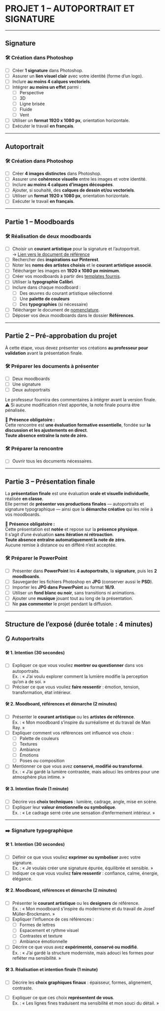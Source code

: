 # PROJET 1 – AUTOPORTRAIT ET SIGNATURE

---

## Signature

### 🛠️ Création dans Photoshop
- [ ] Créer **1 signature** dans Photoshop.
- [ ] Assurer un **lien visuel clair** avec votre identité (forme d’un logo).
- [ ] Inclure **au moins 4 calques vectoriels**.
- [ ] Intégrer **au moins un effet** parmi :
  - [ ] Perspective  
  - [ ] 3D  
  - [ ] Ligne brisée  
  - [ ] Fluide  
  - [ ] Vent
- [ ] Utiliser un **format 1920 x 1080 px**, orientation horizontale.
- [ ] Exécuter le travail **en français**.

---

## Autoportrait

### 🛠️ Création dans Photoshop
- [ ] Créer **4 images distinctes** dans Photoshop.
- [ ] Assurer une **cohérence visuelle** entre les images et votre identité.
- [ ] Inclure **au moins 4 calques d’images découpées**.
- [ ] Ajouter, si souhaité, des **calques de dessin et/ou vectoriels**.
- [ ] Utiliser un **format 1920 x 1080 px**, orientation horizontale.
- [ ] Exécuter le travail **en français**.

---

## Partie 1 – Moodboards

### 🛠️ Réalisation de deux moodboards
- [ ] Choisir un **courant artistique** pour la signature et l’autoportrait.  
  → [Lien vers le document de référence](https://cmontmorency365-my.sharepoint.com/:p:/g/personal/flpilote_cmontmorency_qc_ca/EbWlYrtLqN1Mlf0xWOwJArEB92yLuuZ_LoN2-32pD9rcwQ?e=d63kE3)
- [ ] Rechercher des **inspirations sur Pinterest**.
- [ ] Noter les **noms des artistes choisis** et le **courant artistique associé**.
- [ ] Télécharger les images en **1920 x 1080 px minimum**.
- [ ] Créer vos moodboards à partir des [templates fournis](https://cmontmorency365-my.sharepoint.com/:f:/g/personal/flpilote_cmontmorency_qc_ca/EgMWAkBvYPJKspzsmGFOrqABp__7LcDgB9KLSWMrT_QmXw?e=c4R2Of).
- [ ] Utiliser la **typographie Calibri**.
- [ ] Inclure dans chaque moodboard :
  - [ ] Des œuvres du courant artistique sélectionné  
  - [ ] Une **palette de couleurs**  
  - [ ] Des **typographies** (si nécessaire)
- [ ] Télécharger le document de [nomenclature](https://cmontmorency365-my.sharepoint.com/:f:/g/personal/flpilote_cmontmorency_qc_ca/EtTOCPWMaspFh1mZfR3pQdkBnuwrvNMDu4M49-V-qh56jg?e=gPDhoR).
- [ ] Déposer vos deux moodboards dans le dossier **Références**.

---

## Partie 2 – Pré-approbation du projet

À cette étape, vous devez présenter vos créations **au professeur pour validation** avant la présentation finale.

### 🛠️ Préparer les documents à présenter
- [ ] Deux moodboards  
- [ ] Une signature  
- [ ] Deux autoportraits  

Le professeur fournira des commentaires à intégrer avant la version finale.  
⚠️ Si aucune modification n’est apportée, la note finale pourra être pénalisée.

📌 **Présence obligatoire :**  
Cette rencontre est **une évaluation formative essentielle**, fondée sur **la discussion et les ajustements en direct**.  
**Toute absence entraîne la note de zéro.**

### 🛠️ Préparer la rencontre
- [ ] Ouvrir tous les documents nécessaires.
      
---

## Partie 3 – Présentation finale

La **présentation finale** est une évaluation **orale et visuelle individuelle**, réalisée **en classe**.  
Elle permet de **présenter vos productions finales** — autoportraits et signature typographique — ainsi que la **démarche créative** qui les relie à vos moodboards.

📌 **Présence obligatoire :**  
Cette présentation est **notée** et repose sur la **présence physique**.  
Il s’agit d’une évaluation **sans itération ni rétroaction**.  
**Toute absence entraîne automatiquement la note de zéro.**  
Aucune remise à distance ou en différé n’est acceptée.

### 🛠️ Préparer le PowerPoint
- [ ] Présenter dans **PowerPoint** les **4 autoportraits**, la **signature**, puis les **2 moodboards**.
- [ ] Sauvegarder les fichiers Photoshop en **JPG** (conserver aussi le **PSD**).
- [ ] Importer les **JPG dans PowerPoint** au format **16/9**.
- [ ] Utiliser un **fond blanc ou noir**, sans transitions ni animations.
- [ ] Ajouter une **musique** jouant tout au long de la présentation.
- [ ] Ne **pas commenter** le projet pendant la diffusion.

---

## Structure de l’exposé (durée totale : 4 minutes)

### 🪞 Autoportraits

#### 🛠️ 1. Intention (30 secondes)
- [ ] Expliquer ce que vous vouliez **montrer ou questionner** dans vos autoportraits.  
  Ex. : « J’ai voulu explorer comment la lumière modifie la perception qu’on a de soi. »
- [ ] Préciser ce que vous vouliez **faire ressentir** : émotion, tension, transformation, état intérieur.

#### 🛠️ 2. Moodboard, références et démarche (2 minutes)
- [ ] Présenter le **courant artistique** ou les **artistes de référence**.  
  Ex. : « Mon moodboard s’inspire du surréalisme et du travail de Man Ray. »
- [ ] Expliquer comment vos références ont influencé vos choix :
  - [ ] Palette de couleurs  
  - [ ] Textures  
  - [ ] Ambiance  
  - [ ] Émotions  
  - [ ] Poses ou composition
- [ ] Mentionner ce que vous avez **conservé, modifié ou transformé**.  
  Ex. : « J’ai gardé la lumière contrastée, mais adouci les ombres pour une atmosphère plus intime. »

#### 🛠️ 3. Intention finale (1 minute)
- [ ] Décrire vos **choix techniques** : lumière, cadrage, angle, mise en scène.
- [ ] Expliquer leur **valeur émotionnelle ou symbolique**.  
  Ex. : « Le cadrage serré crée une sensation d’enfermement intérieur. »

---

### ✒️ Signature typographique

#### 🛠️ 1. Intention (30 secondes)
- [ ] Définir ce que vous vouliez **exprimer ou symboliser** avec votre signature.  
  Ex. : « Je voulais créer une signature épurée, équilibrée et sensible. »
- [ ] Indiquer ce que vous vouliez **faire ressentir** : confiance, calme, énergie, élégance.

#### 🛠️ 2. Moodboard, références et démarche (2 minutes)
- [ ] Présenter le **courant artistique** ou les **designers** de référence.  
  Ex. : « Mon moodboard s’inspire du modernisme et du travail de Josef Müller-Brockmann. »
- [ ] Expliquer l’influence de ces références :
  - [ ] Formes de lettres  
  - [ ] Espacement et rythme visuel  
  - [ ] Contrastes et texture  
  - [ ] Ambiance émotionnelle
- [ ] Décrire ce que vous avez **expérimenté, conservé ou modifié**.  
  Ex. : « J’ai gardé la structure moderniste, mais adouci les formes pour refléter ma sensibilité. »

#### 🛠️ 3. Réalisation et intention finale (1 minute)
- [ ] Décrire les **choix graphiques finaux** : épaisseur, formes, alignement, contraste.
- [ ] Expliquer ce que ces choix **représentent de vous**.  
  Ex. : « Les lignes fines traduisent ma sensibilité et mon souci du détail. »

